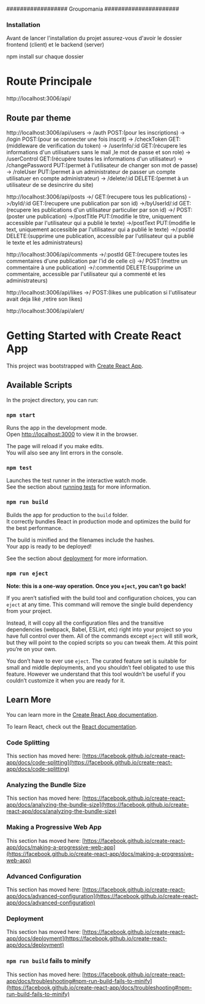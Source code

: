 ################## Groupomania ######################

### Installation ###

Avant de lancer l'installation du projet assurez-vous d'avoir le dossier frontend (client) et le backend (server)

npm install sur chaque dossier


# Route Principale #####

http://localhost:3006/api/

## Route par theme #####

http://localhost:3006/api/users     -> /auth POST:(pour les inscriptions)
                                    -> /login POST:(pour se connecter une fois inscrit)
                                    -> /checkToken GET:(middleware de verification du token)
                                    -> /userInfo/:id GET:(récupere les informations d'un utilisatuers sans le mail ,le mot de passe et son role)
                                    -> /userControl GET:(récupère toutes les informations d'un utilisateur)
                                    -> /changePassword PUT:(permet à l'utilisateur de changer son mot de passe)
                                    -> /roleUser PUT:(permet à un administrateur de passer un compte utilisatuer en compte administrateur)
                                    -> /delete/:id DELETE:(permet à un utilisateur de se desincrire du site)


http://localhost:3006/api/posts     ->/ GET:(recupere tous les publications)
                                    ->/byId/:id GET:(recupere une publication par son id)
                                    ->/byUserId/:id GET:(recupere les publications d'un utilisateur particulier par son id)
                                    ->/ POST:(poster une publication)
                                    ->/postTitle PUT:(modifie le titre, uniquement accessible par l'utilisateur qui a publié le texte)
                                    ->/postText PUT:(modifie le text, uniquement accessible par l'utilisateur qui a publié le texte)
                                    ->/:postId DELETE:(supprime une publication, accessible par l'utilisateur qui a publié le texte et les administrateurs)


http://localhost:3006/api/comments  ->/:postId GET:(recupere toutes les commentaires d'une publication par l'id de celle ci)
                                    ->/ POST:(mettre un commentaire à une publication)
                                    ->/:commentid DELETE:(supprime un commentaire, accessible par l'utilisateur qui a commenté et les administrateurs)


http://localhost:3006/api/likes     ->/ POST:(likes une publication si l'utilisateur avait deja liké ,retire son likes)


http://localhost:3006/api/alert/ 



# Getting Started with Create React App

This project was bootstrapped with [Create React App](https://github.com/facebook/create-react-app).

## Available Scripts

In the project directory, you can run:

### `npm start`

Runs the app in the development mode.\
Open [http://localhost:3000](http://localhost:3000) to view it in the browser.

The page will reload if you make edits.\
You will also see any lint errors in the console.

### `npm test`

Launches the test runner in the interactive watch mode.\
See the section about [running tests](https://facebook.github.io/create-react-app/docs/running-tests) for more information.

### `npm run build`

Builds the app for production to the `build` folder.\
It correctly bundles React in production mode and optimizes the build for the best performance.

The build is minified and the filenames include the hashes.\
Your app is ready to be deployed!

See the section about [deployment](https://facebook.github.io/create-react-app/docs/deployment) for more information.

### `npm run eject`

**Note: this is a one-way operation. Once you `eject`, you can’t go back!**

If you aren’t satisfied with the build tool and configuration choices, you can `eject` at any time. This command will remove the single build dependency from your project.

Instead, it will copy all the configuration files and the transitive dependencies (webpack, Babel, ESLint, etc) right into your project so you have full control over them. All of the commands except `eject` will still work, but they will point to the copied scripts so you can tweak them. At this point you’re on your own.

You don’t have to ever use `eject`. The curated feature set is suitable for small and middle deployments, and you shouldn’t feel obligated to use this feature. However we understand that this tool wouldn’t be useful if you couldn’t customize it when you are ready for it.

## Learn More

You can learn more in the [Create React App documentation](https://facebook.github.io/create-react-app/docs/getting-started).

To learn React, check out the [React documentation](https://reactjs.org/).

### Code Splitting

This section has moved here: [https://facebook.github.io/create-react-app/docs/code-splitting](https://facebook.github.io/create-react-app/docs/code-splitting)

### Analyzing the Bundle Size

This section has moved here: [https://facebook.github.io/create-react-app/docs/analyzing-the-bundle-size](https://facebook.github.io/create-react-app/docs/analyzing-the-bundle-size)

### Making a Progressive Web App

This section has moved here: [https://facebook.github.io/create-react-app/docs/making-a-progressive-web-app](https://facebook.github.io/create-react-app/docs/making-a-progressive-web-app)

### Advanced Configuration

This section has moved here: [https://facebook.github.io/create-react-app/docs/advanced-configuration](https://facebook.github.io/create-react-app/docs/advanced-configuration)

### Deployment

This section has moved here: [https://facebook.github.io/create-react-app/docs/deployment](https://facebook.github.io/create-react-app/docs/deployment)

### `npm run build` fails to minify

This section has moved here: [https://facebook.github.io/create-react-app/docs/troubleshooting#npm-run-build-fails-to-minify](https://facebook.github.io/create-react-app/docs/troubleshooting#npm-run-build-fails-to-minify)

